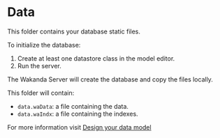 # Data

This folder contains your database static files.

To initialize the database:

1. Create at least one datastore class in the model editor.
2. Run the server.

The Wakanda Server will create the database and copy the files locally.

This folder will contain:

- `data.waData`: a file containing the data.
- `data.waIndx`: a file containing the indexes.

For more information visit [Design your data model](http://wakanda.github.io/wakanda-studio/design-data-model.html)